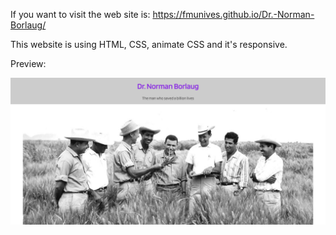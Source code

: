 If you want to visit the web site is: https://fmunives.github.io/Dr.-Norman-Borlaug/

This website is using HTML, CSS, animate CSS and it's responsive. 

Preview: 

![Image description](https://github.com/fmunives/Dr.-Norman-Borlaug/blob/master/preview.PNG?raw=true)
